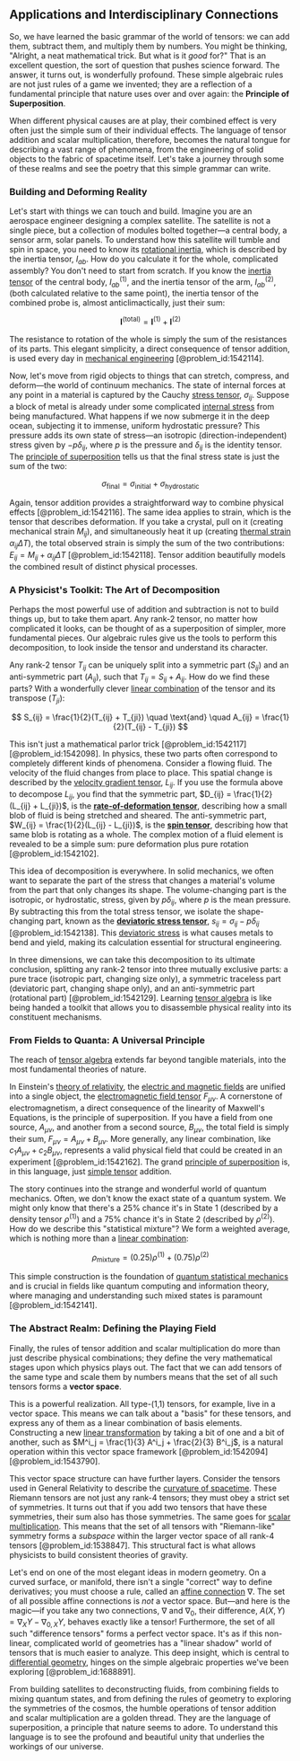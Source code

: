## Applications and Interdisciplinary Connections

So, we have learned the basic grammar of the world of tensors: we can add them, subtract them, and multiply them by numbers. You might be thinking, "Alright, a neat mathematical trick. But what is it *good* for?" That is an excellent question, the sort of question that pushes science forward. The answer, it turns out, is wonderfully profound. These simple algebraic rules are not just rules of a game we invented; they are a reflection of a fundamental principle that nature uses over and over again: the **Principle of Superposition**.

When different physical causes are at play, their combined effect is very often just the simple sum of their individual effects. The language of tensor addition and scalar multiplication, therefore, becomes the natural tongue for describing a vast range of phenomena, from the engineering of solid objects to the fabric of spacetime itself. Let's take a journey through some of these realms and see the poetry that this simple grammar can write.

### Building and Deforming Reality

Let's start with things we can touch and build. Imagine you are an aerospace engineer designing a complex satellite. The satellite is not a single piece, but a collection of modules bolted together—a central body, a sensor arm, solar panels. To understand how this satellite will tumble and spin in space, you need to know its [rotational inertia](@article_id:174114), which is described by the inertia tensor, $I_{ab}$. How do you calculate it for the whole, complicated assembly? You don't need to start from scratch. If you know the [inertia tensor](@article_id:177604) of the central body, $I^{(1)}_{ab}$, and the inertia tensor of the arm, $I^{(2)}_{ab}$, (both calculated relative to the same point), the inertia tensor of the combined probe is, almost anticlimactically, just their sum:

$$ \mathbf{I}^{(\text{total})} = \mathbf{I}^{(1)} + \mathbf{I}^{(2)} $$

The resistance to rotation of the whole is simply the sum of the resistances of its parts. This elegant simplicity, a direct consequence of tensor addition, is used every day in [mechanical engineering](@article_id:165491) [@problem_id:1542114].

Now, let's move from rigid objects to things that can stretch, compress, and deform—the world of continuum mechanics. The state of internal forces at any point in a material is captured by the Cauchy [stress tensor](@article_id:148479), $\sigma_{ij}$. Suppose a block of metal is already under some complicated [internal stress](@article_id:190393) from being manufactured. What happens if we now submerge it in the deep ocean, subjecting it to immense, uniform hydrostatic pressure? This pressure adds its own state of stress—an isotropic (direction-independent) stress given by $-p \delta_{ij}$, where $p$ is the pressure and $\delta_{ij}$ is the identity tensor. The [principle of superposition](@article_id:147588) tells us that the final stress state is just the sum of the two:

$$ \sigma_{\text{final}} = \sigma_{\text{initial}} + \sigma_{\text{hydrostatic}} $$

Again, tensor addition provides a straightforward way to combine physical effects [@problem_id:1542116]. The same idea applies to strain, which is the tensor that describes deformation. If you take a crystal, pull on it (creating mechanical strain $M_{ij}$), and simultaneously heat it up (creating [thermal strain](@article_id:187250) $\alpha_{ij} \Delta T$), the total observed strain is simply the sum of the two contributions: $E_{ij} = M_{ij} + \alpha_{ij} \Delta T$ [@problem_id:1542118]. Tensor addition beautifully models the combined result of distinct physical processes.

### A Physicist's Toolkit: The Art of Decomposition

Perhaps the most powerful use of addition and subtraction is not to build things up, but to take them apart. Any rank-2 tensor, no matter how complicated it looks, can be thought of as a superposition of simpler, more fundamental pieces. Our algebraic rules give us the tools to perform this decomposition, to look inside the tensor and understand its character.

Any rank-2 tensor $T_{ij}$ can be uniquely split into a symmetric part ($S_{ij}$) and an anti-symmetric part ($A_{ij}$), such that $T_{ij} = S_{ij} + A_{ij}$. How do we find these parts? With a wonderfully clever [linear combination](@article_id:154597) of the tensor and its transpose ($T_{ji}$):

$$ S_{ij} = \frac{1}{2}(T_{ij} + T_{ji}) \quad \text{and} \quad A_{ij} = \frac{1}{2}(T_{ij} - T_{ji}) $$

This isn't just a mathematical parlor trick [@problem_id:1542117] [@problem_id:1542098]. In physics, these two parts often correspond to completely different kinds of phenomena. Consider a flowing fluid. The velocity of the fluid changes from place to place. This spatial change is described by the [velocity gradient tensor](@article_id:270434), $L_{ij}$. If you use the formula above to decompose $L_{ij}$, you find that the symmetric part, $D_{ij} = \frac{1}{2}(L_{ij} + L_{ji})$, is the **[rate-of-deformation tensor](@article_id:184293)**, describing how a small blob of fluid is being stretched and sheared. The anti-symmetric part, $W_{ij} = \frac{1}{2}(L_{ij} - L_{ji})$, is the **[spin tensor](@article_id:186852)**, describing how that same blob is rotating as a whole. The complex motion of a fluid element is revealed to be a simple sum: pure deformation plus pure rotation [@problem_id:1542102].

This idea of decomposition is everywhere. In solid mechanics, we often want to separate the part of the stress that changes a material's volume from the part that only changes its shape. The volume-changing part is the isotropic, or hydrostatic, stress, given by $p \delta_{ij}$, where $p$ is the mean pressure. By subtracting this from the total stress tensor, we isolate the shape-changing part, known as the **[deviatoric stress tensor](@article_id:267148)**, $s_{ij} = \sigma_{ij} - p \delta_{ij}$ [@problem_id:1542138]. This [deviatoric stress](@article_id:162829) is what causes metals to bend and yield, making its calculation essential for structural engineering.

In three dimensions, we can take this decomposition to its ultimate conclusion, splitting any rank-2 tensor into three mutually exclusive parts: a pure trace (isotropic part, changing size only), a symmetric traceless part (deviatoric part, changing shape only), and an anti-symmetric part (rotational part) [@problem_id:1542129]. Learning [tensor algebra](@article_id:161177) is like being handed a toolkit that allows you to disassemble physical reality into its constituent mechanisms.

### From Fields to Quanta: A Universal Principle

The reach of [tensor algebra](@article_id:161177) extends far beyond tangible materials, into the most fundamental theories of nature.

In Einstein's [theory of relativity](@article_id:181829), the [electric and magnetic fields](@article_id:260853) are unified into a single object, the [electromagnetic field tensor](@article_id:160639) $F_{\mu\nu}$. A cornerstone of electromagnetism, a direct consequence of the linearity of Maxwell's Equations, is the principle of superposition. If you have a field from one source, $A_{\mu\nu}$, and another from a second source, $B_{\mu\nu}$, the total field is simply their sum, $F_{\mu\nu} = A_{\mu\nu} + B_{\mu\nu}$. More generally, any linear combination, like $c_1 A_{\mu\nu} + c_2 B_{\mu\nu}$, represents a valid physical field that could be created in an experiment [@problem_id:1542162]. The grand [principle of superposition](@article_id:147588) is, in this language, just [simple tensor](@article_id:201130) addition.

The story continues into the strange and wonderful world of quantum mechanics. Often, we don't know the exact state of a quantum system. We might only know that there's a 25% chance it's in State 1 (described by a density tensor $\rho^{(1)}$) and a 75% chance it's in State 2 (described by $\rho^{(2)}$). How do we describe this "statistical mixture"? We form a weighted average, which is nothing more than a [linear combination](@article_id:154597):

$$ \rho_{\text{mixture}} = (0.25) \rho^{(1)} + (0.75) \rho^{(2)} $$

This simple construction is the foundation of [quantum statistical mechanics](@article_id:139750) and is crucial in fields like quantum computing and information theory, where managing and understanding such mixed states is paramount [@problem_id:1542141].

### The Abstract Realm: Defining the Playing Field

Finally, the rules of tensor addition and scalar multiplication do more than just describe physical combinations; they define the very mathematical stages upon which physics plays out. The fact that we can add tensors of the same type and scale them by numbers means that the set of all such tensors forms a **vector space**.

This is a powerful realization. All type-(1,1) tensors, for example, live in a vector space. This means we can talk about a "basis" for these tensors, and express any of them as a linear combination of basis elements. Constructing a new [linear transformation](@article_id:142586) by taking a bit of one and a bit of another, such as $M^i_j = \frac{1}{3} A^i_j + \frac{2}{3} B^i_j$, is a natural operation within this vector space framework [@problem_id:1542094] [@problem_id:1543790].

This vector space structure can have further layers. Consider the tensors used in General Relativity to describe the [curvature of spacetime](@article_id:188986). These Riemann tensors are not just any rank-4 tensors; they must obey a strict set of symmetries. It turns out that if you add two tensors that have these symmetries, their sum also has those symmetries. The same goes for [scalar multiplication](@article_id:155477). This means that the set of all tensors with "Riemann-like" symmetry forms a *subspace* within the larger vector space of all rank-4 tensors [@problem_id:1538847]. This structural fact is what allows physicists to build consistent theories of gravity.

Let's end on one of the most elegant ideas in modern geometry. On a curved surface, or manifold, there isn't a single "correct" way to define derivatives; you must choose a rule, called an [affine connection](@article_id:159658) $\nabla$. The set of all possible affine connections is *not* a vector space. But—and here is the magic—if you take any two connections, $\nabla$ and $\nabla_0$, their difference, $A(X,Y) = \nabla_X Y - \nabla_{0,X} Y$, behaves exactly like a tensor! Furthermore, the set of all such "difference tensors" forms a perfect vector space. It's as if this non-linear, complicated world of geometries has a "linear shadow" world of tensors that is much easier to analyze. This deep insight, which is central to [differential geometry](@article_id:145324), hinges on the simple algebraic properties we've been exploring [@problem_id:1688891].

From building satellites to deconstructing fluids, from combining fields to mixing quantum states, and from defining the rules of geometry to exploring the symmetries of the cosmos, the humble operations of tensor addition and scalar multiplication are a golden thread. They are the language of superposition, a principle that nature seems to adore. To understand this language is to see the profound and beautiful unity that underlies the workings of our universe.